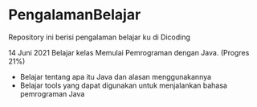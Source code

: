 # PengalamanBelajar
Repository ini berisi pengalaman belajar ku di Dicoding

14 Juni 2021
Belajar kelas Memulai Pemrograman dengan Java. (Progres 21%)
  * Belajar tentang apa itu Java dan alasan menggunakannya
  * Belajar tools yang dapat digunakan untuk menjalankan bahasa pemrograman Java
